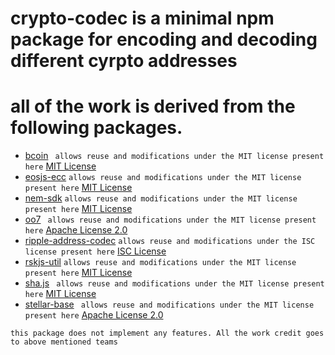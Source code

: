 # crypto-codec is a minimal npm package for encoding and decoding different cyrpto addresses

# all of the work is derived from the following packages. 

* [bcoin](https://www.npmjs.com/package/bcoin)
` allows reuse and modifications under the MIT license present here`
    [MIT License](https://github.com/bcoin-org/bcoin/blob/4e7df6ef875e5936bea5139d922871498b4d9586/LICENSE)
* [eosjs-ecc](https://www.npmjs.com/package/eosjs-ecc)
 `allows reuse and modifications under the MIT license present here`
    [MIT License](https://github.com/EOSIO/eosjs-ecc/blob/971f51396b36bf8560d5da4915c184033b3c7823/package.json)
* [nem-sdk](https://www.npmjs.com/package/nem-sdk)
`allows reuse and modifications under the MIT license present here`
    [MIT License](https://github.com/QuantumMechanics/NEM-sdk/blob/acf5dc1aaf0166820914d7cd7f1ffb2269f27e88/LICENSE)
* [oo7](https://www.npmjs.com/package/oo7)
` allows reuse and modifications under the MIT license present here`
    [Apache License 2.0](https://github.com/paritytech/oo7/blob/ed16ceb11a9b98783902684482502245aa1a872d/packages/oo7-substrate/LICENSE)
* [ripple-address-codec](https://www.npmjs.com/package/ripple-utils)
`allows reuse and modifications under the ISC license present here`
    [ISC License](https://github.com/ripple/ripple-address-codec/blob/e2abc5820daef2cc60e592988d9ec4c1a5aa72a2/package.json)
* [rskjs-util](https://www.npmjs.com/package/rskjs-util)
`allows reuse and modifications under the MIT license present here`
    [MIT License](https://github.com/rsksmart/rskjs-util/blob/d494ff1c586db6e5d395a18c12ac274e9c616a13/LICENSE)
* [sha.js](https://www.npmjs.com/package/sha.js)
` allows reuse and modifications under the MIT license present here`
    [MIT License](https://github.com/crypto-browserify/sha.js/blob/3851b4667b548a1c5e82dd8d8406bc871d417088/LICENSE)
* [stellar-base](https://www.npmjs.com/package/stellar-base)
` allows reuse and modifications under the MIT license present here`
    [Apache License 2.0](https://github.com/stellar/js-stellar-base/blob/4ae811643e535be70d5250aa807fd107f2346eb6/LICENSE)


```
this package does not implement any features. All the work credit goes to above mentioned teams
```
